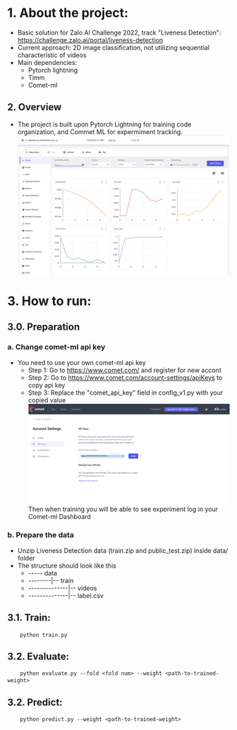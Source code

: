 # 1. About the project:
- Basic solution for Zalo AI Challenge 2022, track "Liveness Detection": https://challenge.zalo.ai/portal/liveness-detection
- Current approach: 2D image classification, not utilizing sequential characteristic of videos
- Main dependencies:
  - Pytorch lightning
  - Timm
  - Comet-ml

## 2. Overview
- The project is built upon Pytorch Lightning for training code organization, and Commet ML for expermiment tracking.
![comet ml log](/pictures/comet_log.png "Comet API key")

# 3. How to run:
## 3.0. Preparation
### a. Change comet-ml api key
- You need to use your own comet-ml api key
  - Step 1: Go to https://www.comet.com/ and register for new accont
  - Step 2: Go to https://www.comet.com/account-settings/apiKeys to copy api key
  - Step 3: Replace the "comet_api_key" field in config_v1.py with your copied value
  ![comet ml log](/pictures/get_comet_api_key.png "Comet API key")
Then when training you will be able to see experiment log in your Comet-ml Dashboard
### b. Prepare the data
- Unzip Liveness Detection data (train.zip and public_test.zip) inside data/ folder
- The structure should look like this
  - ----- data
  - --------|-- train
  - --------------|-- videos
  - --------------|-- label.csv
## 3.1. Train:
````
    python train.py
````
## 3.2. Evaluate:
````
    python evaluate.py --fold <fold num> --weight <path-to-trained-weight>
````
## 3.2. Predict:
````
    python predict.py --weight <path-to-trained-weight>
````